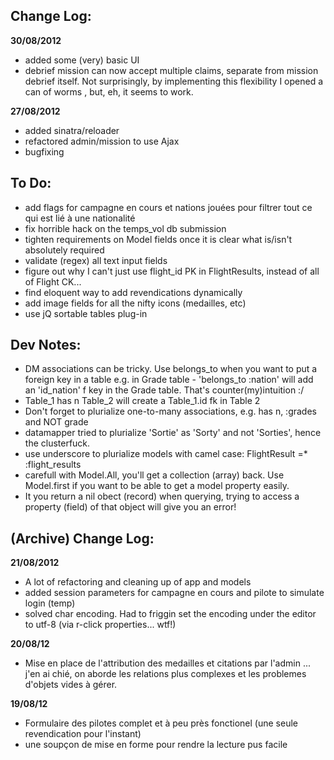 ## Change Log:

**30/08/2012**
* added some (very) basic UI
* debrief mission can now accept multiple claims, separate from mission debrief itself.
Not surprisingly, by implementing this flexibility I opened a can of worms , but, eh, it seems to work.

**27/08/2012**
* added sinatra/reloader
* refactored admin/mission to use Ajax
* bugfixing

## To Do:
* add flags for campagne en cours et nations jouées pour filtrer tout ce qui est lié à une nationalité
* fix horrible hack on the temps_vol db submission
* tighten requirements on Model fields once it is clear what is/isn't absolutely required
* validate (regex) all text input fields
* figure out why I can't just use flight_id PK in FlightResults, instead of all of Flight CK...
* find eloquent way to add revendications dynamically
* add image fields for all the nifty icons (medailles, etc)
* use jQ sortable tables plug-in

## Dev Notes:
* DM associations can be tricky. Use belongs_to when you want to put a foreign key in a table
e.g. in Grade table -  'belongs_to :nation' will add an 'id_nation' f key in the Grade table. That's counter(my)intuition :/
* Table_1 has n Table_2 will create a Table_1.id fk in Table 2
* Don't forget to plurialize one-to-many associations, e.g. has n, :grades and NOT grade
* datamapper tried to plurialize 'Sortie' as 'Sorty' and not 'Sorties', hence the clusterfuck.
* use underscore to plurialize models with camel case: FlightResult =* :flight_results
* carefull with Model.All, you'll get a collection (array) back. Use Model.first if you want to be able to get a model property easily.
* It you return a nil obect (record) when querying, trying to access a property (field) of that object will give you an error!

## (Archive) Change Log:
**21/08/2012**
* A lot of refactoring and cleaning up of app and models
* added session parameters for campagne en cours and pilote to simulate login (temp)
* solved char encoding. Had to friggin set the encoding under the editor to utf-8 (via r-click properties... wtf!)

**20/08/12**
* Mise en place de l'attribution des medailles et citations par l'admin
... j'en ai chié, on aborde les relations plus complexes et les problemes d'objets vides à gérer.

**19/08/12**
* Formulaire des pilotes complet et à peu près fonctionel (une seule revendication pour l'instant)
* une soupçon de mise en forme pour rendre la lecture pus facile
